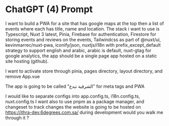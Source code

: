 # ChatGPT (4) Prompt

I want to build a PWA for a site that has google maps at the top then a list of events where each has title, name and location.
The stack i want to use is Typescript, Nuxt 3 latest, Pinia, Firebase for authentication, Firestore for storing events and reviews on the events, Tailwindcss as part of @nuxt/ui, kevinmarrec/nuxt-pwa, iconify/json, nuxtjs/i18n with prefix_except_default strategy to support english and arabic, arabic is default, nuxt-gtag for google analytics, the app should be a single page app hosted on a static site hosting (github).

I want to activate store through pinia, pages directory, layout directory, and remove App.vue

The app is going to be called "الشرقية تبدع" for meta tags and PWA

I would like to separate configs into app.config.ts, i18n.config.ts, nuxt.config.ts
I want also to use pnpm as a package manager, and changeset to track changes
the website is going to be hosted on https://ithra-dev.6degrees.com.sa/ during development
would you walk me through it  ?
